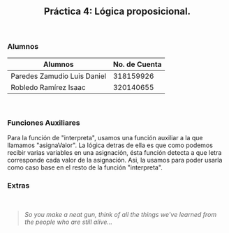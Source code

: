 <h2 align='center'>
  Práctica 4: Lógica proposicional.
</h2>

<br>

### Alumnos

| Alumnos                     | No. de Cuenta |
| --------------------------- | ------------- |
| Paredes Zamudio Luis Daniel | 318159926     |
| Robledo Ramírez Isaac       | 320140655     |

<br>

### Funciones Auxiliares

Para la función de "interpreta", usamos una función auxiliar a la que llamamos "asignaValor". La lógica detras de ella es que como podemos recibir varias variables en una asignación, ésta función detecta a que letra corresponde cada valor de la asignación. Asi, la usamos para poder
usarla como caso base en el resto de la función "interpreta".  


### Extras



<br>

> _So you make a neat gun, think of all the things we've learned from the people who are still alive..._
